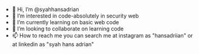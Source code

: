 - 👋 Hi, I’m @syahhansadrian
- 👀 I’m interested in code-absolutely in security web
- 🌱 I’m currently learning on basic web code 
- 💞️ I’m looking to collaborate on learning code
- 📫 How to reach me you can search me at instagram as "hansadriian" or at linkedin as "syah hans adrian"
<!---
syahhansadrian/syahhansadrian is a ✨ special ✨ repository because its `README.md` (this file) appears on your GitHub profile.
You can click the Preview link to take a look at your changes.
--->
